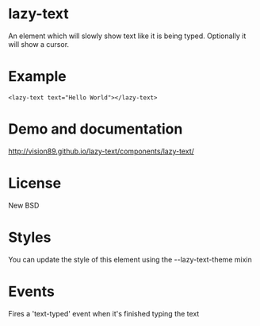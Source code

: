 # lazy-text

An element which will slowly show text like it is being typed.  Optionally it will show a cursor.

# Example

    <lazy-text text="Hello World"></lazy-text>

# Demo and documentation

  http://vision89.github.io/lazy-text/components/lazy-text/

# License

  New BSD
  
# Styles
  You can update the style of this element using the --lazy-text-theme mixin
  
# Events
  Fires a 'text-typed' event when it's finished typing the text
